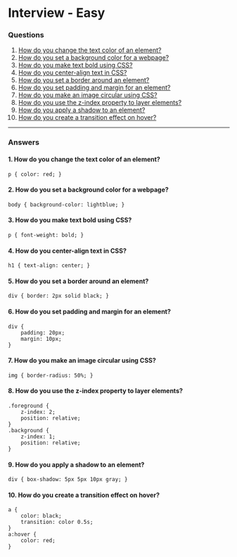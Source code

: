 
# Interview - Easy

### Questions
1. [How do you change the text color of an element?](#1-how-do-you-change-the-text-color-of-an-element)
2. [How do you set a background color for a webpage?](#2-how-do-you-set-a-background-color-for-a-webpage)
3. [How do you make text bold using CSS?](#3-how-do-you-make-text-bold-using-css)
4. [How do you center-align text in CSS?](#4-how-do-you-center-align-text-in-css)
5. [How do you set a border around an element?](#5-how-do-you-set-a-border-around-an-element)
6. [How do you set padding and margin for an element?](#6-how-do-you-set-padding-and-margin-for-an-element)
7. [How do you make an image circular using CSS?](#7-how-do-you-make-an-image-circular-using-css)
8. [How do you use the z-index property to layer elements?](#8-how-do-you-use-the-z-index-property-to-layer-elements)
9. [How do you apply a shadow to an element?](#9-how-do-you-apply-a-shadow-to-an-element)
10. [How do you create a transition effect on hover?](#10-how-do-you-create-a-transition-effect-on-hover)

---

### Answers

#### 1. How do you change the text color of an element?
```code
p { color: red; }
```
#### 2. How do you set a background color for a webpage?
```code
body { background-color: lightblue; }
```
#### 3. How do you make text bold using CSS?
```code
p { font-weight: bold; }
```
#### 4. How do you center-align text in CSS?
```code
h1 { text-align: center; }
```
#### 5. How do you set a border around an element?
```code
div { border: 2px solid black; }
```
#### 6. How do you set padding and margin for an element?
```code
div {
    padding: 20px;
    margin: 10px;
}
```
#### 7. How do you make an image circular using CSS?
```code
img { border-radius: 50%; }
```
#### 8. How do you use the z-index property to layer elements?
```code
.foreground {
    z-index: 2;
    position: relative;
}
.background {
    z-index: 1;
    position: relative;
}
```
#### 9. How do you apply a shadow to an element?
```code
div { box-shadow: 5px 5px 10px gray; }
```
#### 10. How do you create a transition effect on hover?
```code
a {
    color: black;
    transition: color 0.5s;
}
a:hover {
    color: red;
}
```